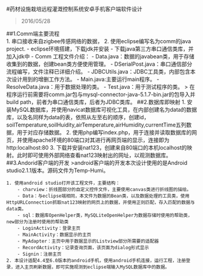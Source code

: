 #药材设施栽培远程灌溉控制系统安卓手机客户端软件设计
>2016/05/28

##1.Comm端主要流程	
	1. 串口接收来自zigbee传感网络的数据，
	2. 使用eclipse编写名为comm的java project.
		- eclipse环境搭建，下载jdk并安装
		- 下载java第三方串口通信类库，并加入jdk中
		- Comm 工程文件介绍：
			- Data.java：数据的javabean类，用于存储收集到的数据，创建bean类方便使用管理。
			- DSerialPost.java：串口通信部分流程编写，文件注释已详细介绍。
			- JDBCUtils.java：JDBC工具类，内部包含本次设计用到的增删工作方法。
			- Main.java:主要运行main程序。
			- ResolveData.java：用于数据处理的类。
			- Test.java：用于测试程序的类。
		> 在程序运行前需要将comm.jar包与mysql-connector-java-5.1.7-bin.jar的包导入并build path，前者为串口通信类库，后者为JDBC类库。
##2.数据库即映射
	1. 安装MySQL数据库，并使用navicat数据库可视化工具，在内部创建名为data的数据库，以及名同样为data的表，依照从左至右的顺序，创建id，soilTemperature,soilHuidity,airTemperature,airHumidity,currentTime五列数据，用于对应存储数据。
	2. 使用php编写index.php，用于连接并读取数据库的网页，并使用apache环境的80端口对其进行再网页端的显示，连接即为http:localhost:80
	3. 下载并安装nat123，创建来自80端口的本机localhost的映射。此时即可使用外部网络查看nat123映射出的网址，以观测数据库。
##3.Andorid客户端的开发
	>android客户端的开发本次设计使用的是Android studio2.1.1版本。源码文件为Temp-Humi。
	
	1. 使用android studio打开该工程文件，主要结构：
		- charview：折线图部分的自定义控件文件，主要使用canvas类进行折线图的描绘。
		- Data：与eclipse端相同，本文件为数据的Bean类，以及数据处理的工具类，使用HttpURLConnection抓取nat123映射的网页上的数据，并使用正则匹配，存入匹配的数据与data类。
		- sql：数据库OpenHelper类，MySQLiteOpenHelper为数据存储时使用的帮助类，new部分为注册时使用的帮助类
		- LoginActivity：登录主页
		- MainActivity：数据显示的主页
		- MyAdapter：主页中用于数据显示的Listview部分所需要的适配器
		- RecordActivity：记录查询页面，该页面为dialog形式显示
		- Signin：注册主页
	2. 本设计适配4.4至6.0版本的android手机，使用android手机连接，运行工程，注册登录，进入主页刷新数据，即可实施观测到eclipse端输入MySQL数据库中的数据。



